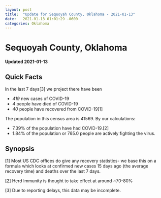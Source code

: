 ```yaml
---
layout: post
title:  "Update for Sequoyah County, Oklahoma - 2021-01-13"
date:   2021-01-13 01:01:29 -0600
categories: Oklahoma
---
```


# Sequoyah County, Oklahoma
#### Updated 2021-01-13

## Quick Facts

In the last 7 days[3] we project there have been
- *419* new cases of COVID-19
- *4* people have died of COVID-19
- *40* people have recovered from COVID-19[1]

The population in this census area is 41569. By our calculations:
- 7.39% of the population have had COVID-19.[2]
- 1.84% of the population or 765.0 people are actively fighting the virus.

## Synopsis




[1] Most US CDC offices do give any recovery statistics- we base this on a formula which looks at confirmed new cases
15 days ago (the average recovery time) and deaths over the last 7 days.

[2] Herd Immunity is thought to take effect at around ~70-80%

[3] Due to reporting delays, this data may be incomplete.
 
    